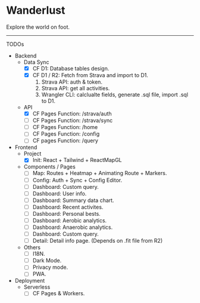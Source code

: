 # Wanderlust
Explore the world on foot.

***

TODOs
- Backend
    - Data Sync
        - [x] CF D1: Database tables design.
        - [x] CF D1 / R2: Fetch from Strava and import to D1.
          1. Strava API: auth & token.
          2. Strava API: get all activities.
          3. Wrangler CLI: calclualte fields, generate .sql file, import .sql to D1.
    - API
        - [x] CF Pages Function: /strava/auth
        - [ ] CF Pages Function: /strava/sync
        - [ ] CF Pages Function: /home
        - [ ] CF Pages Function: /config
        - [ ] CF pages Function: /query
- Frontend
    - Project
        - [x] Init: React + Tailwind + ReactMapGL
    - Components / Pages
        - [ ] Map: Routes + Heatmap + Animating Route + Markers.
        - [ ] Config: Auth + Sync + Config Editor.
        - [ ] Dashboard: Custom query.
        - [ ] Dashboard: User info.
        - [ ] Dashboard: Summary data chart.
        - [ ] Dashboard: Recent activites.
        - [ ] Dashboard: Personal bests.
        - [ ] Dashboard: Aerobic analytics.
        - [ ] Dashboard: Anaerobic analytics.
        - [ ] Dashboard: Custom query.
        - [ ] Detail: Detail info page. (Depends on .fit file from R2)
    - Others
        - [ ] I18N.
        - [ ] Dark Mode.
        - [ ] Privacy mode.
        - [ ] PWA.
- Deployment
    - Serverless
        - [ ] CF Pages & Workers.
